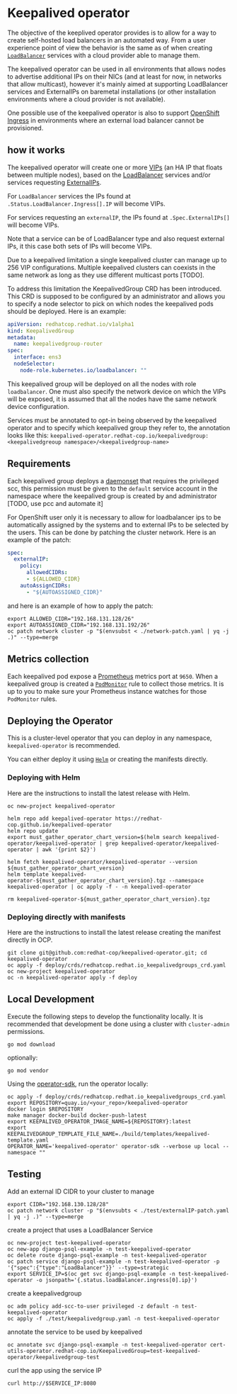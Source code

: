 # Keepalived operator

The objective of the keeplived operator provides is to allow for a way to create self-hosted load balancers in an automated way. From a user experience point of view the behavior is the same as of when creating [`LoadBalancer`](link)  services with a cloud provider able to manage them.

The keepalived operator can be used in all environments that allows nodes to advertise additional IPs on their NICs (and at least for now, in networks that allow multicast), however it's mainly aimed at supporting LoadBalancer services and ExternalIPs on baremetal installations (or other installation environments where a cloud provider is not available).

One possible use of the keepalived operator is also to support [OpenShift Ingress](link) in environments where an external load balancer cannot be provisioned.

## how it works

The keepalived operator will create one or more [VIPs](link) (an HA IP that floats between multiple nodes), based on the [LoadBalancer](link) services and/or services requesting [ExternalIPs](link).

For `LoadBalancer` services the IPs found at `.Status.LoadBalancer.Ingress[].IP` will become VIPs.

For services requesting an `externalIP`, the IPs found at `.Spec.ExternalIPs[]` will become VIPs.

Note that a service can be of LoadBalancer type and also request external IPs, it this case both sets of IPs will become VIPs.

Due to a keepalived limitation a single keepalived cluster can manage up to 256 VIP configurations. Multiple keepalived clusters can coexists in the same network as long as they use different multicast ports [TODO].

To address this limitation the KeepalivedGroup CRD has been introduced. This CRD is supposed to be configured by an administrator and allows you to specify a node selector to pick on which nodes the keepalived pods should be deployed. Here is an example:

```yaml
apiVersion: redhatcop.redhat.io/v1alpha1
kind: KeepalivedGroup
metadata:
  name: keepalivedgroup-router
spec:
  interface: ens3
  nodeSelector:
    node-role.kubernetes.io/loadbalancer: ""
```

This keepalived group will be deployed on all the nodes with role `loadbalancer`. One must also specify the network device on which the VIPs will be exposed, it is assumed that all the nodes have the same network device configuration.

Services must be annotated to opt-in being observed by the keepalived operator and to specify which keepalived group they refer to, the annotation looks like this:
`keepalived-operator.redhat-cop.io/keepalivedgroup: <keepalivedgreoup namespace>/<keepalivedgroup-name>`

## Requirements

Each keepalived group deploys a [daemonset](link) that requires the privileged scc, this permission must be given to the `default` service account in the namespace where the keepalived group is created by and administrator [TODO, use pcc and automate it]

For OpenShift user only it is necessary to allow for loadbalancer ips to be automatically assigned by the systems and to external IPs to be selected by the users. This can be done by patching the cluster network. Here is an example of the patch:

```yaml
spec:
  externalIP:
    policy:
      allowedCIDRs:
      - ${ALLOWED_CIDR}
    autoAssignCIDRs:
      - "${AUTOASSIGNED_CIDR}"
```

and here is an example of how to apply the patch:

```shell
export ALLOWED_CIDR="192.168.131.128/26"
export AUTOASSIGNED_CIDR="192.168.131.192/26"
oc patch network cluster -p "$(envsubst < ./network-patch.yaml | yq -j .)" --type=merge
```

## Metrics collection

Each keepalived pod expose a [Prometheus](link) metrics port at `9650`. When a keepalived group is created a [`PodMonitor`](link) rule to collect those metrics. It is up to you to make sure your Prometheus instance watches for those `PodMonitor` rules.

## Deploying the Operator

This is a cluster-level operator that you can deploy in any namespace, `keepalived-operator` is recommended.

You can either deploy it using [`Helm`](https://helm.sh/) or creating the manifests directly.

### Deploying with Helm

Here are the instructions to install the latest release with Helm.

```shell
oc new-project keepalived-operator

helm repo add keepalived-operator https://redhat-cop.github.io/keepalived-operator
helm repo update
export must_gather_operator_chart_version=$(helm search keepalived-operator/keepalived-operator | grep keepalived-operator/keepalived-operator | awk '{print $2}')

helm fetch keepalived-operator/keepalived-operator --version ${must_gather_operator_chart_version}
helm template keepalived-operator-${must_gather_operator_chart_version}.tgz --namespace keepalived-operator | oc apply -f - -n keepalived-operator

rm keepalived-operator-${must_gather_operator_chart_version}.tgz
```

### Deploying directly with manifests

Here are the instructions to install the latest release creating the manifest directly in OCP.

```shell
git clone git@github.com:redhat-cop/keepalived-operator.git; cd keepalived-operator
oc apply -f deploy/crds/redhatcop.redhat.io_keepalivedgroups_crd.yaml
oc new-project keepalived-operator
oc -n keepalived-operator apply -f deploy
```

## Local Development

Execute the following steps to develop the functionality locally. It is recommended that development be done using a cluster with `cluster-admin` permissions.

```shell
go mod download
```

optionally:

```shell
go mod vendor
```

Using the [operator-sdk](https://github.com/operator-framework/operator-sdk), run the operator locally:

```shell
oc apply -f deploy/crds/redhatcop.redhat.io_keepalivedgroups_crd.yaml
export REPOSITORY=quay.io/<your_repo>/keepalived-operator
docker login $REPOSITORY
make manager docker-build docker-push-latest
export KEEPALIVED_OPERATOR_IMAGE_NAME=${REPOSITORY}:latest
export KEEPALIVEDGROUP_TEMPLATE_FILE_NAME=./build/templates/keepalived-template.yaml
OPERATOR_NAME='keepalived-operator' operator-sdk --verbose up local --namespace ""
```

## Testing

Add an external ID CIDR to your cluster to manage

```shell
export CIDR="192.168.130.128/28"
oc patch network cluster -p "$(envsubts < ./test/externalIP-patch.yaml | yq -j .)" --type=merge
```

create a project that uses a LoadBalancer Service

```shell
oc new-project test-keepalived-operator
oc new-app django-psql-example -n test-keepalived-operator
oc delete route django-psql-example -n test-keepalived-operator
oc patch service django-psql-example -n test-keepalived-operator -p '{"spec":{"type":"LoadBalancer"}}' --type=strategic
export SERVICE_IP=$(oc get svc django-psql-example -n test-keepalived-operator -o jsonpath='{.status.loadBalancer.ingress[0].ip}')
```

create a keepalivedgroup

```shell
oc adm policy add-scc-to-user privileged -z default -n test-keepalived-operator
oc apply -f ./test/keepalivedgroup.yaml -n test-keepalived-operator 
```

annotate the service to be used by keepalived

```shell
oc annotate svc django-psql-example -n test-keepalived-operator cert-utils-operator.redhat-cop.io/KeepalivedGroup=test-keepalived-operator/keepalivedgroup-test
```

curl the app using the service IP

```shell
curl http://$SERVICE_IP:8080
```